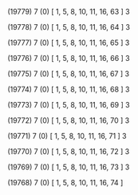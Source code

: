 (19779) 7 (0) [ 1, 5, 8, 10, 11, 16, 63 ] 3 


(19778) 7 (0) [ 1, 5, 8, 10, 11, 16, 64 ] 3 


(19777) 7 (0) [ 1, 5, 8, 10, 11, 16, 65 ] 3 


(19776) 7 (0) [ 1, 5, 8, 10, 11, 16, 66 ] 3 


(19775) 7 (0) [ 1, 5, 8, 10, 11, 16, 67 ] 3 


(19774) 7 (0) [ 1, 5, 8, 10, 11, 16, 68 ] 3 


(19773) 7 (0) [ 1, 5, 8, 10, 11, 16, 69 ] 3 


(19772) 7 (0) [ 1, 5, 8, 10, 11, 16, 70 ] 3 


(19771) 7 (0) [ 1, 5, 8, 10, 11, 16, 71 ] 3 


(19770) 7 (0) [ 1, 5, 8, 10, 11, 16, 72 ] 3 


(19769) 7 (0) [ 1, 5, 8, 10, 11, 16, 73 ] 3 


(19768) 7 (0) [ 1, 5, 8, 10, 11, 16, 74 ]  

